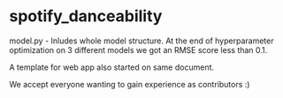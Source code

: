 # spotify_danceability

model.py - Inludes whole model structure. At the end of hyperparameter optimization on 3 different models we got an RMSE score less than 0.1.

A template for web app also started on same document. 

We accept everyone wanting to gain experience as contributors :)

